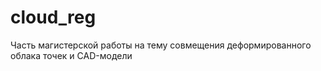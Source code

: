 # cloud_reg

Часть магистерской работы на тему совмещения деформированного облака точек и CAD-модели
